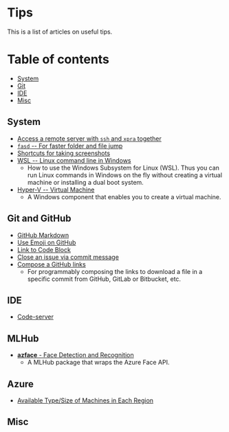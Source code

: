 # Tips #

This is a list of articles on useful tips.

Table of contents
=================
* [System](#system)
* [Git](#git)
* [IDE](#IDE)
* [Misc](#misc)


## System
- [Access a remote server with `ssh` and `xpra` together](system/xpra-ssh.md)
- [`fasd` -- For faster folder and file jump](system/fasd.md)
- [Shortcuts for taking screenshots](system/screenshot-shortcut.md)
- [WSL -- Linux command line in Windows](system/wsl.md)
  * How to use the Windows Subsystem for Linux (WSL).  Thus you can
    run Linux commands in Windows on the fly without creating a
    virtual machine or installing a dual boot system.
- [Hyper-V -- Virtual Machine](system/hyper-v.md)
  * A Windows component that enables you to create a virtual machine.


## Git and GitHub
- [GitHub Markdown](github/github-markdown.md)
- [Use Emoji on GitHub](github/emoji-on-github.md)
- [Link to Code Block](github/link-github-code-block/link-github-code-block.md)
- [Close an issue via commit message](github/refer-and-close-an-issue-in-commit.md)
- [Compose a GitHub links](compose-github-links.md)
  * For programmably composing the links to download a file in a
    specific commit from GitHub, GitLab or Bitbucket, etc.


## IDE
- [Code-server](ide/code-server-on-azure-dsvm.md)


## MLHub

- [**azface** - Face Detection and Recognition](mlhub/azface.md)
  * A MLHub package that wraps the Azure Face API.


## Azure

- [Available Type/Size of Machines in Each Region](azure/machine-by-region.md)


## Misc

